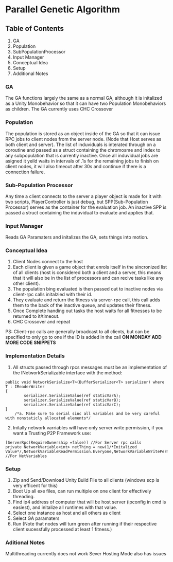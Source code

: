 # Parallel Genetic Algorithm
## Table of Contents
1. GA
2. Population
3. SubPopulationProcessor
4. Input Manager
5. Conceptual Idea
6. Setup
7. Additional Notes

### GA
The GA functions largely the same as a normal GA, although it is initalized as a Unity Monobehavior so that it can have two Population Monobehaviors as children. The GA currently uses CHC Crossover

### Population
The population is stored as an object inside of the GA so that it can issue RPC jobs to client nodes from the server node. (Node that Host serves as both client and server). The list of induviduals is interated through on a coroutine and passed as a struct containing the chromosme and index to any subpopulation that is currently inactive. Once all induvidual jobs are asigned it yeild waits in intervals of .1s for the remaining jobs to finish on client nodes, it will also timeout after 30s and continue if there is a connection failure.

### Sub-Population Processor
Any time a client connects to the server a player object is made for it with two scripts, PlayerController is just debug, but SPP(Sub-Population Processor) serves as the container for the evaluation job. An inactive SPP is passed a struct containing the induvidual to evaluate and applies that.

### Input Manager
Reads GA Paramaters and initalizes the GA, sets things into motion. 

### Conceptual Idea
1. Client Nodes connect to the host
2. Each client is given a game object that enrols itself in the sincronized list of all clients (host is considered both a client and a server, this means that it will also be in the list of processors and can recive tasks like any other client). 
3. The population bing evaluated is then passed out to inactive nodes via client-rpc calls initalzied with their id. 
4. They evaluate and return the fitness via server-rpc call, this call adds them to the back of the inactive queue, and updates their fitness.
5. Once Complete handing out tasks the host waits for all fitnesses to be returned to it/timeout.
6. CHC Crossover and repeat

PS: Client-rpc calls are generally broadcast to all clients, but can be specified to only go to one if the ID is added in the call
**ON MONDAY ADD MORE CODE SNIPPETS**

### Implementation Details
1. All structs passed through rpcs messages must be an implementation of the INetworkSerializable interface with the method:
```
public void NetworkSerialize<T>(BufferSerializer<T> serializer) where T : IReaderWriter
{
        serializer.SerializeValue(ref staticVarA);
        serializer.SerializeValue(ref staticVarB);
        serializer.SerializeValue(ref staticVarC);
}
    /*a. Make sure to serial sinc all variables and be very careful with nonstaticly allocated elements*/
```
    
2. Initally network varriables will have only server write permission, if you want a Trusting P2P Framework use:
```
[ServerRpc(RequireOwnership =false)] //For Server rpc calls
private NetworkVariable<int> netThing = new(1/*Initalized Value*/,NetworkVariableReadPermission.Everyone,NetworkVariableWritePermission.Owner); //For NetVariables
```
### Setup
1. Zip and Send/Download Unity Build File to all clients (windows scp is very efficent for this)
2. Boot Up all exe files, can run multiple on one client for effectively threading.
3. Find ip4 address of computer that will be host server (ipconfig in cmd is easiest), and initalize all runtimes with that value.
4. Select one instance as host and all others as client
5. Select GA paramaters
6. Run (Note that nodes will turn green after running if their respective client sucessfully processed at least 1 fitness.)

### Aditional Notes
Multithreading currently does not work
Sever Hosting Mode also has issues

